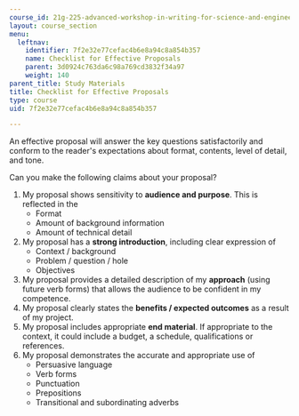 ```yaml
---
course_id: 21g-225-advanced-workshop-in-writing-for-science-and-engineering-els-spring-2016
layout: course_section
menu:
  leftnav:
    identifier: 7f2e32e77cefac4b6e8a94c8a854b357
    name: Checklist for Effective Proposals
    parent: 3d0924c763da6c98a769cd3832f34a97
    weight: 140
parent_title: Study Materials
title: Checklist for Effective Proposals
type: course
uid: 7f2e32e77cefac4b6e8a94c8a854b357

---
```


An effective proposal will answer the key questions satisfactorily and conform to the reader's expectations about format, contents, level of detail, and tone.

Can you make the following claims about your proposal?

1.  My proposal shows sensitivity to **audience and purpose**. This is reflected in the
    *   Format
    *   Amount of background information
    *   Amount of technical detail
2.  My proposal has a **strong introduction**, including clear expression of
    *   Context / background
    *   Problem / question / hole
    *   Objectives
3.  My proposal provides a detailed description of my **approach** (using future verb forms) that allows the audience to be confident in my competence.
4.  My proposal clearly states the **benefits / expected outcomes** as a result of my project.
5.  My proposal includes appropriate **end material**. If appropriate to the context, it could include a budget, a schedule, qualifications or references.
6.  My proposal demonstrates the accurate and appropriate use of
    *   Persuasive language
    *   Verb forms
    *   Punctuation
    *   Prepositions
    *   Transitional and subordinating adverbs